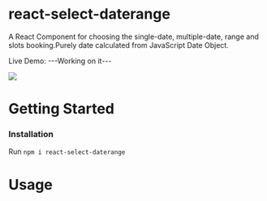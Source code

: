# react-select-daterange
A React Component for choosing the single-date, multiple-date, range and slots booking.Purely date calculated from JavaScript Date Object.

Live Demo: ---Working on it---

![](link) 

# Getting Started
### Installation

Run `npm i react-select-daterange`

# Usage
